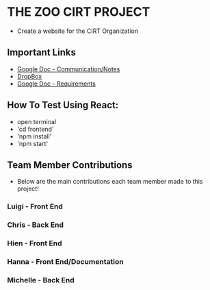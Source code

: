 # THE ZOO CIRT PROJECT
- Create a website for the CIRT Organization

## Important Links
- [Google Doc - Communication/Notes](https://docs.google.com/document/d/1mZb6neBytob7zKYHTqvUWqZxjLNS2G3Xk6GKrJPKVVI/edit?usp=sharing)
- [DropBox](https://www.dropbox.com/scl/fo/xvikjrl9ob1ukagjmxs43/AKxChc2clfhdJ03SJDHrACo?rlkey=j2s4ux0se4konjxcrfzqdkd1o&st=7gfhzz2k&dl=0)
- [Google Doc - Requirements](https://docs.google.com/document/d/1lFIXtXBgnSvL8d2HnRoLCGoNdaF_c6cdfq0GLQ3BuXE/edit?usp=sharing)


## How To Test Using React:
- open terminal
- 'cd frontend'
- 'npm install'
- 'npm start'

## Team Member Contributions
- Below are the main contributions each team member made to this project!

### Luigi - Front End

### Chris - Back End

### Hien - Front End

### Hanna - Front End/Documentation

### Michelle - Back End